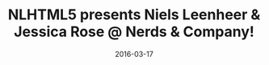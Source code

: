 ---
layout: default
title: "NLHTML5 presents Niels Leenheer & Jessica Rose @ Nerds & Company!"
date: 2016-03-17
venue: "Capitool 15, Enschede"
ticket: "free"
time: "7:00pm"
href: "http://www.meetup.com/NLHTML5/events/227882704/"
---